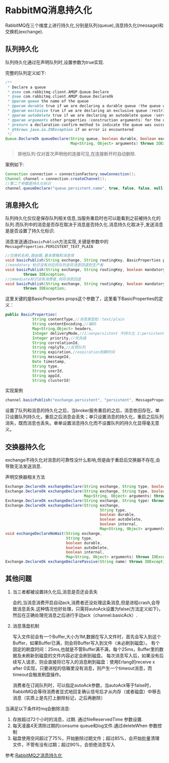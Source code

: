 # RabbitMQ消息持久化

RabbitMQ在三个维度上进行持久化,分别是队列(queue),消息持久化(message)和交换机(exchange).

## 队列持久化

队列持久化通过在声明队列时,设置参数为true实现.

完整的队列定义如下:

```java
/**
 * Declare a queue
 * @see com.rabbitmq.client.AMQP.Queue.Declare
 * @see com.rabbitmq.client.AMQP.Queue.DeclareOk
 * @param queue the name of the queue
 * @param durable true if we are declaring a durable queue (the queue will survive a server restart)
 * @param exclusive true if we are declaring an exclusive queue (restricted to this connection) 是否是排他队列
 * @param autoDelete true if we are declaring an autodelete queue (server will delete it when no longer in use) 是否自动删除队列
 * @param arguments other properties (construction arguments) for the queue
 * @return a declaration-confirm method to indicate the queue was successfully declared
 * @throws java.io.IOException if an error is encountered
 */
Queue.DeclareOk queueDeclare(String queue, boolean durable, boolean exclusive, boolean autoDelete,
                             Map<String, Object> arguments) throws IOException;
```
> 排他队列:仅对首次声明他的连接可见,在连接断开时自动删除.

案例如下:
```java
Connection connection = connectionFactory.newConnection();
Channel channel = connection.createChannel();
//第二个参数是持久化标识
channel.queueDeclare("queue.persistent.name", true, false, false, null);
```
## 消息持久化

队列持久化仅仅是保存队列相关信息,当服务重启时也可以能看到之前被持久化的队列.而队列中的消息是否存在取决于消息是否持久化.消息持久化取决于,发送消息是是否设置了持久化标识.

消息发送通过`basicPublish`方法实现,关键是参数中的`MessageProperties.PERSISTENT_TEXT_PLAIN`

```java
//交换机名称,路由键,基本策略和消息体
void basicPublish(String exchange, String routingKey, BasicProperties props, byte[] body) throws IOException;
//mandatory 标识没有对应的队列会将消息回退到生产者
void basicPublish(String exchange, String routingKey, boolean mandatory, BasicProperties props, byte[] body)
        throws IOException;
//immediate标识没有消费者,则将消息回退
void basicPublish(String exchange, String routingKey, boolean mandatory, boolean immediate, BasicProperties props, byte[] body)
        throws IOException;

```

这里关键的是BasicProperties props这个参数了，这里看下BasicProperties的定义：

```java
public BasicProperties(
            String contentType,//消息类型如：text/plain
            String contentEncoding,//编码
            Map<String,Object> headers,
            Integer deliveryMode,//1:nonpersistent 不持久化 2:persistent 持久化
            Integer priority,//优先级
            String correlationId,
            String replyTo,//反馈队列
            String expiration,//expiration到期时间
            String messageId,
            Date timestamp,
            String type,
            String userId,
            String appId,
            String clusterId)
```

实现案例

```java
channel.basicPublish("exchange.persistent", "persistent", MessageProperties.PERSISTENT_TEXT_PLAIN, "persistent_test_message".getBytes());
```



设置了队列和消息的持久化之后，当broker服务重启的之后，消息依旧存在。单只设置队列持久化，重启之后消息会丢失；单只设置消息的持久化，重启之后队列消失，既而消息也丢失。单单设置消息持久化而不设置队列的持久化显得毫无意义。

## 交换器持久化

exchange不持久化对消息的可靠性没什么影响,但是由于重启后交换器不存在,会导致无法发送消息.

声明交换器相关方法

```java
Exchange.DeclareOk exchangeDeclare(String exchange, String type, boolean durable) throws IOException;
Exchange.DeclareOk exchangeDeclare(String exchange, String type, boolean durable, boolean autoDelete,
                                   Map<String, Object> arguments) throws IOException;
Exchange.DeclareOk exchangeDeclare(String exchange, String type) throws IOException;
Exchange.DeclareOk exchangeDeclare(String exchange,
                                          String type,
                                          boolean durable,
                                          boolean autoDelete,
                                          boolean internal,
                                          Map<String, Object> arguments) throws IOException;
void exchangeDeclareNoWait(String exchange,
                           String type,
                           boolean durable,
                           boolean autoDelete,
                           boolean internal,
                           Map<String, Object> arguments) throws IOException;
Exchange.DeclareOk exchangeDeclarePassive(String name) throws IOException;
```

## 其他问题

1. 当三者都被设置持久化后,消息是否还会丢失

   会的,当消息消费开启自动ack,消费者还没处理这条消息,但是进程crash,会导致消息丢失.这种情况也好处理，只需将autoAck设置为false(方法定义如下)，然后在正确处理完消息之后进行手动ack（channel.basicAck）.

2. 消息落盘机制

   写入文件前会有一个Buffer,大小为1M,数据在写入文件时，首先会写入到这个Buffer，如果Buffer已满，则会将Buffer写入到文件（未必刷到磁盘）。
   有个固定的刷盘时间：25ms,也就是不管Buffer满不满，每个25ms，Buffer里的数据及未刷新到磁盘的文件内容必定会刷到磁盘。
   每次消息写入后，如果没有后续写入请求，则会直接将已写入的消息刷到磁盘：使用Erlang的receive x after 0实现，只要进程的信箱里没有消息，则产生一个timeout消息，而timeout会触发刷盘操作。
   
   消费者在订阅队列时，可以指定autoAck参数，当autoAck等于false时，RabbitMQ会等待消费者显式地回复确认信号后才从内存（或者磁盘）中移去消息（实质上是先打上删除标记，之后再删除）

当满足以下条件时mq会删除消息:

1. 存放超过72个小时的消息，过期. 通过fileReservedTime 参数设置.
2. 每天凌晨4天清除过期的consume queue和log文件.通过deleteWhen 参数控制
3. 磁盘使用空间超过了75%，开始删除过期文件；超过85%，会开始批量清理文件，不管有没有过期；超过90%，会拒绝消息写入

   





参考:[RabbitMQ之消息持久化](https://blog.csdn.net/u013256816/article/details/60875666)